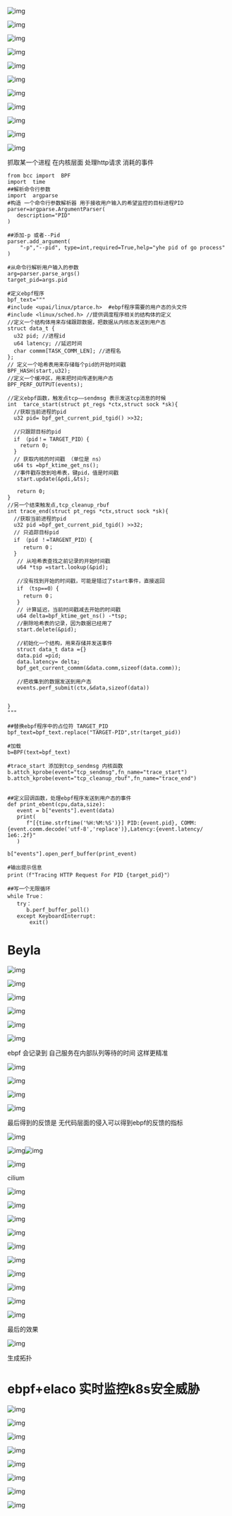 ![img](./assets/1740563835348-6e459ed7-7b91-4d1b-ba35-2e97900bac33.png)



![img](./assets/1740563900455-47326cda-fe24-4bbd-b9f4-a081d44ad4c6.png)



![img](./assets/1740563909778-43a0e514-1f67-418f-b970-776e2f196720.png)



![img](./assets/1740564097759-1c116246-c4bb-40c1-b2e8-84f3bf232376.png)



![img](./assets/1740564157343-325aa38d-94f5-4cc1-abc4-e1a40da639e0.png)



![img](./assets/1740564185297-227ef6e9-6657-496a-bd10-d31a7d20d8dc.png) 



![img](./assets/1740564283478-8a83c387-9fc3-4461-8693-15499fac28cf.png)



![img](./assets/1740564952599-3b84f75c-5d24-413f-a72f-0996976440d6.png)



![img](./assets/1740564986719-e7cd9fc1-6a38-417d-ba2a-a38eeb06303e.png)





 ![img](./assets/1740565020038-33fb9859-0d1a-4d66-ae26-ed18ec197ba5.png)



![img](./assets/1740568599184-84a38f0a-9ec6-4bca-a390-c2ce4b483a01.png)



抓取某一个进程  在内核层面 处理http请求 消耗的事件 

```plain
from bcc import  BPF
import  time
##解析命令行参数
import  argparse
#构造 一个命令行参数解析器 用于接收用户输入的希望监控的目标进程PID
parser=argparse.ArgumentParser(
   description="PID"
)

##添加-p 或者--Pid
parser.add_argument(
    "-p","--pid", type=int,required=True,help="yhe pid of go process"
)

#从命令行解析用户输入的参数
arg=parser.parse_args()
target_pid=args.pid

#定义ebpf程序
bpf_text="""
#include <upai/linux/ptarce.h>  #ebpf程序需要的用户态的头文件
#include <linux/sched.h> //提供调度程序相关的结构体的定义
//定义一个结构体用来存储跟踪数据，把数据从内核态发送到用户态
struct data_t {
  u32 pid; //进程id
  u64 latency; //延迟时间
  char commm[TASK_COMM_LEN]; //进程名
};
// 定义一个哈希表用来存储每个pid的开始时间戳
BPF_HASH(start,u32);
//定义一个缓冲区，用来把时间传递到用户态
BPF_PERF_OUTPUT(events);

//定义ebpf函数，触发点tcp——sendmsg 表示发送tcp消息的时候
int  tarce_start(struct pt_regs *ctx,struct sock *sk){
  //获取当前进程的pid
  u32 pid= bpf_get_current_pid_tgid() >>32;

  //只跟踪目标的pid
  if （pid！= TARGET_PID）{
    return 0;
  }
  // 获取内核的时间戳 （单位是 ns）
  u64 ts =bpf_ktime_get_ns();
  //事件戳存放到哈希表，键pid，值是时间戳
   start.update(&pdi,&ts);

   return 0;
}
//另一个结束触发点,tcp_cleanup_rbuf
int trace_end(struct pt_regs *ctx,struct sock *sk){
  //获取当前进程的pid
  u32 pid =bpf_get_current_pid_tgid() >>32;
  // 只追踪目标pid
  if （pid ！=TARGENT_PID）{
     return 0；
  }
   // 从哈希表查找之前记录的开始时间戳
   u64 *tsp =start.lookup(&pid);

   //没有找到开始的时间戳，可能是错过了start事件，直接返回
   if （tsp==0）{
     return 0；
   }
   // 计算延迟，当前时间戳减去开始的时间戳
   u64 delta=bpf_ktime_get_ns() -*tsp;
   //删除哈希表的记录，因为数据已经用了
   start.delete(&pid);

   //初始化一个结构，用来存储并发送事件
   struct data_t data ={}
   data.pid =pid;
   data.latency= delta;
   bpf_get_current_commm(&data.comm,sizeof(data.comm));

   //把收集到的数据发送到用户态
   events.perf_submit(ctx,&data,sizeof(data))

   
}
"""

##替换ebpf程序中的占位符 TARGET_PID 
bpf_text=bpf_text.replace("TARGET-PID",str(target_pid))

#加载
b=BPF(text=bpf_text)

#trace_start 添加到tcp_sendmsg 内核函数
b.attch_kprobe(event="tcp_sendmsg",fn_name="trace_start")
b.attch_kprobe(event="tcp_cleanup_rbuf",fn_name="trace_end")


##定义回调函数，处理ebpf程序发送到用户态的事件
def print_ebent(cpu,data,size):
   event = b["events"].event(data)
   print(
      f"[{time.strftime('%H:%M:%S')}] PID:{event.pid}, COMM:{event.comm.decode('utf-8','replace')},Latency:{event.latency/ 1e6:.2f}" 
   )

b["events"].open_perf_buffer(print_event)

#输出提示信息
print（f"Tracing HTTP Request For PID {target_pid}"）

##写一个无限循环
while True：
   try：
      b.perf_buffer_poll()
   except KeyboardInterrupt:
       exit()
```



#  Beyla 

![img](./assets/1740579271011-4e8a69ca-bd8f-49d7-b29f-91aa50e2a1b8.png)

![img](./assets/1740579317403-20c31335-aef0-45ec-91a5-cf265d9d0d65.png)

![img](./assets/1740579373387-50560a44-cbc2-45b0-aa15-0982dae771ae.png)



![img](./assets/1740579389553-cbc0b0b6-fec7-48c0-a8c4-d4849e907220.png)

![img](./assets/1740579442514-e32b00be-5210-4956-a02a-8cdfd1c60d95.png)





![img](./assets/1740579495270-50d57340-d89f-4c92-a0d2-cd4213fdb554.png)

ebpf 会记录到 自己服务在内部队列等待的时间   这样更精准 

![img](./assets/1740579579991-72821f80-472c-4a9d-b35f-15c680f812db.png)

![img](./assets/1740579599330-15f04108-e86d-48e7-882b-f1a27a811ea8.png)



![img](./assets/1740579709454-fdd16f36-fa41-4269-b036-7823b5e2ec25.png)



![img](./assets/1740579757412-45af4d09-98c1-41e3-8bec-a67793387b28.png)



最后得到的反馈是 无代码层面的侵入可以得到ebpf的反馈的指标 

![img](./assets/1740580327952-714b7f8d-027b-4dc4-aedb-5dda1fb40f2e.png)

![img](./assets/1740580806213-7e17ec4e-d719-426b-9c95-48c7b0084830.png)![img](./assets/1740580846013-da61cdea-02af-40bb-8d68-f54f9d809149.png)



![img](./assets/1740580949723-a33f5c78-82e6-42e7-af72-e4e7242c0ab8.png)







cilium 

![img](./assets/1740581949789-dcd4a9f1-30bc-4b11-89a3-f1595debc44c.png)

![img](./assets/1740581967539-3c5b1a2a-f690-4918-b618-6f4aa4113a7e.png)



![img](./assets/1740582027455-5e46fa76-cd56-4054-a38e-74561ae82d8a.png)



![img](./assets/1740582081692-bd30a233-f3c1-408a-964c-f1fd7d5f138e.png)



![img](./assets/1740582108040-4b1544da-ffcf-4279-90f8-79641416c309.png) 

![img](./assets/1740582233763-73383175-47eb-4e96-b402-b2f780a05593.png)





![img](./assets/1740582258295-107f1e0f-b332-4b95-9a45-6d0e94603f48.png)



![img](./assets/1740582299252-bab0c676-4906-4515-9046-b62e87d749fe.png)



![img](./assets/1740582318400-42c4960f-29b9-4328-b902-29a2b7cec821.png)



![img](./assets/1740582459769-c49365fb-0fd8-440a-af7e-9f08678eafac.png)





最后的效果

![img](./assets/1740582727274-c1222c8a-3f61-47e1-98c4-8e140345bb7b.png)

生成拓扑







# ebpf+elaco 实时监控k8s安全威胁

![img](./assets/1740582791259-62716826-1b1e-45b0-815a-b7e79a06dab4.png)



![img](./assets/1740582846470-3a9bb81e-1268-4860-8fb8-44db54365cc3.png)

![img](./assets/1740582877368-3d3f5fb0-8b85-4112-b284-973a3de380b1.png)

![img](./assets/1740583035714-d984b5ac-276f-4090-aa16-b3e6c1059a88.png)



![img](./assets/1740583133936-49c81377-baca-4655-8d74-537a586f5280.png)

![img](./assets/1740583150201-d85957ca-14ef-4a94-856f-8d6a5f4f4aed.png)

![img](./assets/1740583184335-253da566-8018-4733-b2fd-ce81780c0e81.png)



![img](./assets/1740583262257-26f1c001-543d-47aa-9c4b-fe3e3778a9c5.png)